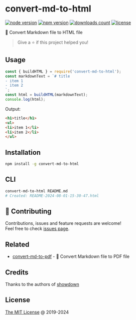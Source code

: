 # convert-md-to-html

[![node version](https://img.shields.io/node/v/convert-md-to-html.svg)](https://www.npmjs.com/package/convert-md-to-html)
[![npm version](https://badge.fury.io/js/convert-md-to-html.svg)](https://badge.fury.io/js/convert-md-to-html)
[![downloads count](https://img.shields.io/npm/dt/convert-md-to-html.svg)](https://www.npmjs.com/package/convert-md-to-html)
[![license](https://img.shields.io/npm/l/convert-md-to-html.svg)](https://www.npmjs.com/package/convert-md-to-html)

:hammer: Convert Markdown file to HTML file

> Give a ⭐️ if this project helped you!

## Usage

```js
const { buildHTML } = require('convert-md-to-html');
const markdownText = `# title
- item 1
- item 2
`;
const html = buildHTML(markdownText);
console.log(html);
```

Output:

```html
<h1>title</h1>
<ul>
<li>item 1</li>
<li>item 2</li>
</ul>
```

## Installation

```bash
npm install -g convert-md-to-html
```

## CLI

```bash
convert-md-to-html README.md
# Created: README-2024-08-01-15-30-47.html
```

## 🤝 Contributing

Contributions, issues and feature requests are welcome!<br />
Feel free to check [issues page](/issues/).

## Related

- [convert-md-to-pdf](https://github.com/piecioshka/convert-md-to-pdf) - :hammer: Convert Markdown file to PDF file

## Credits

Thanks to the authors of [showdown](https://github.com/showdownjs/showdown)

## License

[The MIT License](https://piecioshka.mit-license.org) @ 2019-2024
